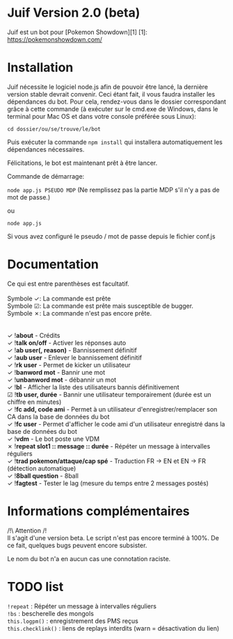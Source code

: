 Juif Version 2.0 (beta)
===========

Juif est un bot pour [Pokemon Showdown][1]
[1]: https://pokemonshowdown.com/

Installation
============

Juif nécessite le logiciel node.js afin de pouvoir être lancé, la dernière version stable devrait convenir.
Ceci étant fait, il vous faudra installer les dépendances du bot. Pour cela, rendez-vous dans le dossier
correspondant grâce à cette commande (à exécuter sur le cmd.exe de Windows, dans le terminal pour Mac OS et dans votre console préférée sous Linux):

`cd dossier/ou/se/trouve/le/bot`

Puis exécuter la commande `npm install` qui installera automatiquement les dépendances nécessaires.

Félicitations, le bot est maintenant prêt à être lancer.

Commande de démarrage:

`node app.js PSEUDO MDP`
(Ne remplissez pas la partie MDP s'il n'y a pas de mot de passe.)

ou

`node app.js`

Si vous avez configuré le pseudo / mot de passe depuis le fichier conf.js

Documentation
=============

Ce qui est entre parenthèses est facultatif. <br/><br/>
Symbole ✓: La commande est prête <br/>
Symbole ☑: La commande est prête mais susceptible de bugger.<br/>
Symbole ✗: La commande n'est pas encore prête.<br/>
<br/><br/>
✓ !**about** - Crédits<br/>
✓ !**talk on/off** - Activer les réponses auto<br/>
✓ !**ab user(, reason)** - Bannissement définitif<br/>
✓ !**aub user** - Enlever le bannissement définitif<br/>
✓ !**rk user** - Permet de kicker un utilisateur<br/>
✓ !**banword mot** - Bannir une mot<br/>
✓ !**unbanword mot** - débannir un mot<br/>
✓ !**bl** - Afficher la liste des utilisateurs bannis définitivement<br/>
☑ !**tb user, durée** - Bannir une utilisateur temporairement (durée est un chiffre en minutes)<br/>
✓ !**fc add, code ami** - Permet à un utilisateur d'enregistrer/remplacer son CA dans la base de données du bot<br/>
✓ !**fc user** - Permet d'afficher le code ami d'un utilisateur enregistré dans la base de données du bot<br/>
✓ !**vdm** - Le bot poste une VDM<br/>
✗ !**repeat slot1 :: message :: durée** - Répéter un message à intervalles réguliers<br/>
✓ !**trad pokemon/attaque/cap spé** - Traduction FR -> EN et EN -> FR (détection automatique)<br/>
✓ !**8ball question** - 8ball<br/>
✓ !**fagtest** - Tester le lag (mesure du temps entre 2 messages postés)<br/>

Informations complémentaires
=============================

/!\ Attention /!\
Il s'agit d'une version beta. Le script n'est pas encore terminé à 100%. De ce fait, quelques bugs peuvent encore subsister.

Le nom du bot n'a en aucun cas une connotation raciste.

TODO list
=========

`!repeat` : Répéter un message à intervalles réguliers <br/>
`!bs` : bescherelle des mongols <br/>
`this.logpm()` : enregistrement des PMS reçus <br/>
`this.checklink()` : liens de replays interdits (warn = désactivation du lien) 


